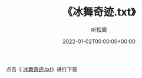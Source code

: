 ﻿---
title:  《冰舞奇迹.txt》
date:   2022-01-02T00:00:00+00:00
author: 听松阁
layout: post
permalink: /冰舞奇迹/
categories: 小说
tags: [小说]
---

点击《 [冰舞奇迹.txt](http://img.660000.xyz/bookstukust/book/bntxt/10/冰舞奇迹.txt)》进行下载
